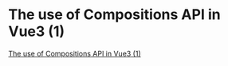 # The use of Compositions API in Vue3 (1)
[The use of Compositions API in Vue3 (1)](https://aiwithcloud.com/2022/09/16/the_use_of_compositions_api_in_vue3_1/)